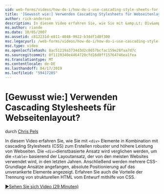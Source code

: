 ```yaml
---
uid: web-forms/videos/how-do-i/how-do-i-use-cascading-style-sheets-for-web-page-layout
title: '[Gewusst wie:] Verwenden Cascading Stylesheets für Webseitenlayout? | Microsoft-Dokumentation'
author: rick-anderson
description: In diesem Video erfahren Sie, wie Sie mit &amp;Lt; Div&amp;Gt; Elemente in Kombination mit cascading Stylesheets (CSS) zum Erstellen von robusten und höhere Leistung Web p...
ms.author: riande
ms.date: 10/05/2007
ms.assetid: c812231d-e811-4048-9922-b34df1d0f300
msc.legacyurl: /web-forms/videos/how-do-i/how-do-i-use-cascading-style-sheets-for-web-page-layout
msc.type: video
ms.openlocfilehash: 8ac51219a3734d3d2c8657bcfac159e28faa7d7c
ms.sourcegitcommit: 0f1119340e4464720cfd16d0ff15764746ea1fea
ms.translationtype: MT
ms.contentlocale: de-DE
ms.lasthandoff: 04/17/2019
ms.locfileid: "59417285"
---
```

# <a name="how-do-i-use-cascading-style-sheets-for-web-page-layout"></a>[Gewusst wie:] Verwenden Cascading Stylesheets für Webseitenlayout?

durch [Chris Pels](https://twitter.com/chrispels)

In diesem Video erfahren Sie, wie Sie mit `<div>` Elemente in Kombination mit cascading Stylesheets (CSS) zum Erstellen robuster und höhere Leistung von Webseiten. Die `<div>`dienstbasierte Ansatz wird verglichen werden, um die `<table>` basierend der Layoutansatz, der von den meisten Websites verwendet wird, in den letzten Jahren. Anschließend werden mehrere CSS-Grundlage Ansätze angefangen, absolute Positionierung auf das unverankerte Elemente angezeigt. Erfahren Sie auch die Vorteile der Trennung von strukturellen HTML vom Entwurf mithilfe von CSS.

[&#9654;Sehen Sie sich Video (29 Minuten)](https://channel9.msdn.com/Blogs/ASP-NET-Site-Videos/how-do-i-use-cascading-style-sheets-for-web-page-layout)
